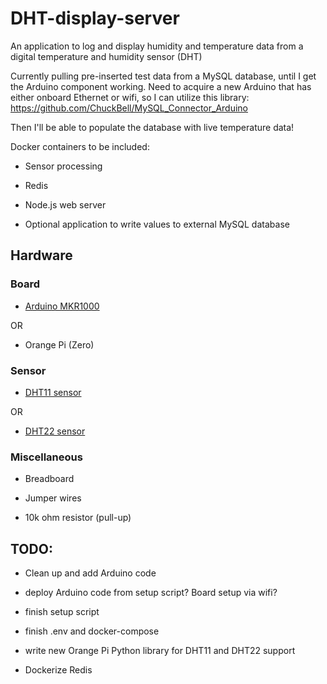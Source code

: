 # DHT-display-server
An application to log and display humidity and temperature data from a digital temperature and humidity sensor (DHT)

Currently pulling pre-inserted test data from a MySQL database, until I get the Arduino component working. Need to acquire a new Arduino that has either onboard Ethernet or wifi, so I can utilize this library: https://github.com/ChuckBell/MySQL_Connector_Arduino

Then I'll be able to populate the database with live temperature data!

Docker containers to be included:

- Sensor processing

- Redis

- Node.js web server

- Optional application to write values to external MySQL database

## Hardware

### Board

- [Arduino MKR1000](https://store-usa.arduino.cc/collections/boards/products/arduino-mkr1000-wifi-with-headers-mounted)

OR

- Orange Pi (Zero)


### Sensor

- [DHT11 sensor](https://www.amazon.com/Temperature-Humidity-Digital-3-3V-5V-Raspberry/dp/B07WT2HJ4F/ref=sr_1_1?keywords=dht11+sensor&qid=1638560461&sr=8-1)

OR

- [DHT22 sensor](https://www.adafruit.com/product/385)

### Miscellaneous

- Breadboard

- Jumper wires

- 10k ohm resistor (pull-up)

## TODO:

- Clean up and add Arduino code

- deploy Arduino code from setup script? Board setup via wifi?

- finish setup script

- finish .env and docker-compose

- write new Orange Pi Python library for DHT11 and DHT22 support

- Dockerize Redis
